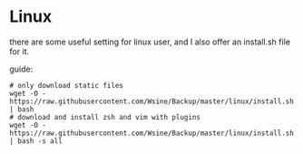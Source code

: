 # Linux

there are some useful setting for linux user, and I also offer an install.sh file for it.

guide:

```shell
# only download static files
wget -O - https://raw.githubusercontent.com/Wsine/Backup/master/linux/install.sh | bash
# download and install zsh and vim with plugins
wget -O - https://raw.githubusercontent.com/Wsine/Backup/master/linux/install.sh | bash -s all
```

